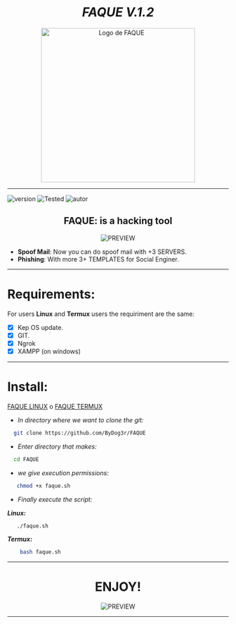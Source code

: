 <h1 align="center"> <i> FAQUE V.1.2 </i> </h1>
<p align="center">
  <img width="350px" height="350px" src="https://i.postimg.cc/6pPQ4MfP/Black-and-White-Natural-Makeup-Logo.png" alt="Logo de FAQUE">
</p>
<hr>

![version]
![Tested][tested]
![autor]

<h2 align="center"> FAQUE: is a hacking tool </h3>

<p align="center">
  <img src="https://user-images.githubusercontent.com/66902449/92422044-c42d7f00-f138-11ea-9c4c-c4e4bc7ce49c.png" alt="PREVIEW">
</p>

 * <b>Spoof Mail</b>: Now you can do spoof mail with +3 SERVERS.
 * <b>Phishing</b>: With more 3+ TEMPLATES for Social Enginer.
 
<hr>

# Requirements:

For users <b>Linux</b> and <b>Termux</b> users the requiriment are the same:

* [x] Kep OS update.
* [x] GIT.
* [x] Ngrok
* [x] XAMPP (on windows)

<hr>

# Install:

[FAQUE LINUX][faque] o [FAQUE TERMUX][faque]
<br>


* _In directory where we want to clone the git:_

```sh
  git clone https://github.com/ByDog3r/FAQUE
```

* _Enter directory that makes:_
```sh
  cd FAQUE
```
* _we give execution permissions:_
```sh
   chmod +x faque.sh
```

* _Finally execute the script:_

<b>_Linux:_</b>
```sh
   ./faque.sh
```

<b>_Termux:_</b>
```sh
    bash faque.sh
```
<hr>

<h1 align="center"> ENJOY! </h1>


<p align="center">
  <img src="https://user-images.githubusercontent.com/66902449/90967466-eb2f5400-e49c-11ea-8665-e7ad18f0455a.jpg" alt="PREVIEW">
</p>

---

<!-- MarkDown Links & Images -->
[faque]: https://github.com/ByDog3r/FAQUE/blob/master/faque.sh
[autor]: https://img.shields.io/badge/Author%3A-%40ByDog3r-blueviolet "Autor."
[twitter]: https://twitter.com/ByDog3r "twitter"
[version]: https://img.shields.io/badge/Versi%C3%B3n%3A-BETA%3A%20V.1.0.2-orange "Repositorio"
[tested]: https://img.shields.io/badge/Probado%3A-Termux%20%7C%20Kali%20Linux%20%7C%20Parrot-informational "Testeado en: "